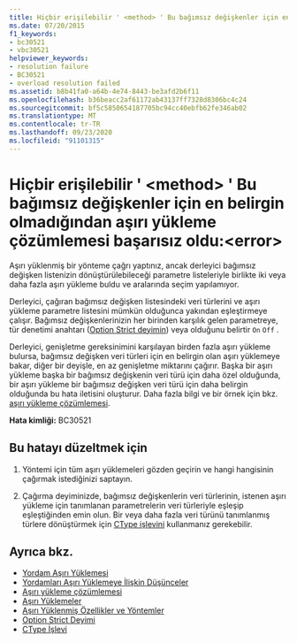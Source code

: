 ```yaml
---
title: Hiçbir erişilebilir ' <method> ' Bu bağımsız değişkenler için en belirgin olmadığından aşırı yükleme çözümlemesi başarısız oldu:<error>
ms.date: 07/20/2015
f1_keywords:
- bc30521
- vbc30521
helpviewer_keywords:
- resolution failure
- BC30521
- overload resolution failed
ms.assetid: b8b41fa0-a64b-4e74-8443-be3afd2b6f11
ms.openlocfilehash: b36beacc2af61172ab43137ff7328d8306bc4c24
ms.sourcegitcommit: bf5c5850654187705bc94cc40ebfb62fe346ab02
ms.translationtype: MT
ms.contentlocale: tr-TR
ms.lasthandoff: 09/23/2020
ms.locfileid: "91101315"
---
```

# <a name="overload-resolution-failed-because-no-accessible-method-is-most-specific-for-these-argumentserror"></a>Hiçbir erişilebilir ' \<method> ' Bu bağımsız değişkenler için en belirgin olmadığından aşırı yükleme çözümlemesi başarısız oldu:\<error>

Aşırı yüklenmiş bir yönteme çağrı yaptınız, ancak derleyici bağımsız değişken listenizin dönüştürülebileceği parametre listeleriyle birlikte iki veya daha fazla aşırı yükleme buldu ve aralarında seçim yapılamıyor.  
  
 Derleyici, çağıran bağımsız değişken listesindeki veri türlerini ve aşırı yükleme parametre listesini mümkün olduğunca yakından eşleştirmeye çalışır. Bağımsız değişkenlerinizin her birinden karşılık gelen parametreye, tür denetimi anahtarı ([Option Strict deyimin](../language-reference/statements/option-strict-statement.md)) veya olduğunu belirtir `On` `Off` .  
  
 Derleyici, genişletme gereksinimini karşılayan birden fazla aşırı yükleme bulursa, bağımsız değişken veri türleri için en belirgin olan aşırı yüklemeye bakar, diğer bir deyişle, en az genişletme miktarını çağırır. Başka bir aşırı yükleme başka bir bağımsız değişkenin veri türü için daha özel olduğunda, bir aşırı yükleme bir bağımsız değişken veri türü için daha belirgin olduğunda bu hata iletisini oluşturur. Daha fazla bilgi ve bir örnek için bkz. [aşırı yükleme çözümlemesi](../programming-guide/language-features/procedures/overload-resolution.md).  
  
 **Hata kimliği:** BC30521  
  
## <a name="to-correct-this-error"></a>Bu hatayı düzeltmek için  
  
1. Yöntemi için tüm aşırı yüklemeleri gözden geçirin ve hangi hangisinin çağırmak istediğinizi saptayın.  
  
2. Çağırma deyiminizde, bağımsız değişkenlerin veri türlerinin, istenen aşırı yükleme için tanımlanan parametrelerin veri türleriyle eşleşip eşleştiğinden emin olun. Bir veya daha fazla veri türünü tanımlanmış türlere dönüştürmek için [CType işlevini](../language-reference/functions/ctype-function.md) kullanmanız gerekebilir.  
  
## <a name="see-also"></a>Ayrıca bkz.

- [Yordam Aşırı Yüklemesi](../programming-guide/language-features/procedures/procedure-overloading.md)
- [Yordamları Aşırı Yüklemeye İlişkin Düşünceler](../programming-guide/language-features/procedures/considerations-in-overloading-procedures.md)
- [Aşırı yükleme çözümlemesi](../programming-guide/language-features/procedures/overload-resolution.md)
- [Aşırı Yüklemeler](../language-reference/modifiers/overloads.md)
- [Aşırı Yüklenmiş Özellikler ve Yöntemler](../programming-guide/language-features/objects-and-classes/overloaded-properties-and-methods.md)
- [Option Strict Deyimi](../language-reference/statements/option-strict-statement.md)
- [CType İşlevi](../language-reference/functions/ctype-function.md)
